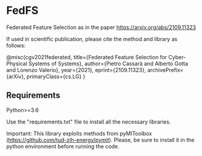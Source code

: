 # FedFS
Federated Feature Selection as in the paper https://arxiv.org/abs/2109.11323

If used in scientific publication, please cite the method and library as follows: 

@misc{cgv2021federated,
      title={Federated Feature Selection for Cyber-Physical Systems of Systems}, 
      author={Pietro Cassarà and Alberto Gotta and Lorenzo Valerio},
      year={2021},
      eprint={2109.11323},
      archivePrefix={arXiv},
      primaryClass={cs.LG}
}

## Requirements
Python>=3.6

Use the "requirements.txt" file to install all the necessary libraries. 

Important: This library exploits methods from pyMIToolbox (https://github.com/tud-zih-energy/pymit). Please, be sure to install it in the python environment before running the code. 


